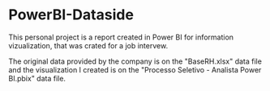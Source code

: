 # PowerBI-Dataside
This personal project is a report created in Power BI for information vizualization, that was crated for a job intervew. 

The original data provided by the company is on the "BaseRH.xlsx" data file and the visualization I created is on the "Processo Seletivo - Analista Power BI.pbix" data file.
